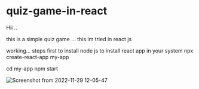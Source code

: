 # quiz-game-in-react

Hii ..

this is a simple quiz game ... this im tried in react js


working...
steps 
first to install node js 
to install react app in your system 
	npx create-react-app my-app

cd my-app
npm start





![Screenshot from 2022-11-29 12-05-47](https://user-images.githubusercontent.com/48754895/204457160-f84bfee6-d4b8-4583-b35d-242ea075a691.png)





